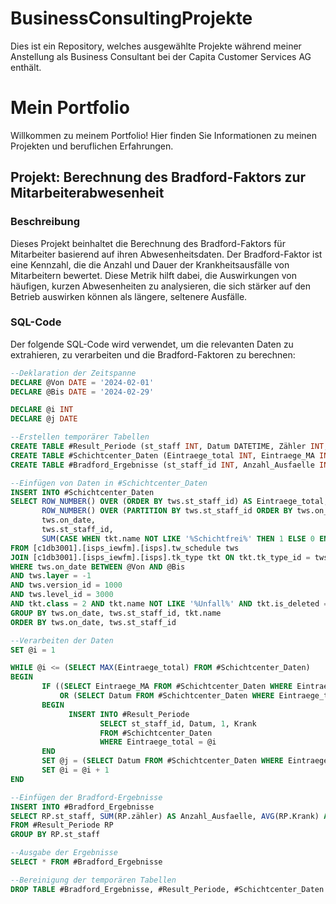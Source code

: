  # BusinessConsultingProjekte
Dies ist ein Repository, welches ausgewählte Projekte während meiner Anstellung als Business Consultant bei der Capita Customer Services AG enthält.

# Mein Portfolio

Willkommen zu meinem Portfolio! Hier finden Sie Informationen zu meinen Projekten und beruflichen Erfahrungen.

## Projekt: Berechnung des Bradford-Faktors zur Mitarbeiterabwesenheit

### Beschreibung
Dieses Projekt beinhaltet die Berechnung des Bradford-Faktors für Mitarbeiter basierend auf ihren Abwesenheitsdaten. Der Bradford-Faktor ist eine Kennzahl, die die Anzahl und Dauer der Krankheitsausfälle von Mitarbeitern bewertet. Diese Metrik hilft dabei, die Auswirkungen von häufigen, kurzen Abwesenheiten zu analysieren, die sich stärker auf den Betrieb auswirken können als längere, seltenere Ausfälle.

### SQL-Code
Der folgende SQL-Code wird verwendet, um die relevanten Daten zu extrahieren, zu verarbeiten und die Bradford-Faktoren zu berechnen:

```sql
--Deklaration der Zeitspanne
DECLARE @Von DATE = '2024-02-01'
DECLARE @Bis DATE = '2024-02-29'

DECLARE @i INT
DECLARE @j DATE

--Erstellen temporärer Tabellen
CREATE TABLE #Result_Periode (st_staff INT, Datum DATETIME, Zähler INT, Krank INT)
CREATE TABLE #Schichtcenter_Daten (Eintraege_total INT, Eintraege_MA INT, Datum DATETIME, st_staff_id INT, Krank INT)
CREATE TABLE #Bradford_Ergebnisse (st_staff_id INT, Anzahl_Ausfaelle INT, Anzahl_Fehltage INT)

--Einfügen von Daten in #Schichtcenter_Daten
INSERT INTO #Schichtcenter_Daten
SELECT ROW_NUMBER() OVER (ORDER BY tws.st_staff_id) AS Eintraege_total,
       ROW_NUMBER() OVER (PARTITION BY tws.st_staff_id ORDER BY tws.on_date, tws.st_staff_id) AS Eintraege_MA,
       tws.on_date,
       tws.st_staff_id,
       SUM(CASE WHEN tkt.name NOT LIKE '%Schichtfrei%' THEN 1 ELSE 0 END) OVER (PARTITION BY tws.st_staff_id) AS Anzahl_Krank
FROM [c1db3001].[isps_iewfm].[isps].tw_schedule tws
JOIN [c1db3001].[isps_iewfm].[isps].tk_type tkt ON tkt.tk_type_id = tws.ref_id
WHERE tws.on_date BETWEEN @Von AND @Bis 
AND tws.layer = -1 
AND tws.version_id = 1000 
AND tws.level_id = 3000
AND tkt.class = 2 AND tkt.name NOT LIKE '%Unfall%' AND tkt.is_deleted = 0
GROUP BY tws.on_date, tws.st_staff_id, tkt.name
ORDER BY tws.on_date, tws.st_staff_id

--Verarbeiten der Daten
SET @i = 1

WHILE @i <= (SELECT MAX(Eintraege_total) FROM #Schichtcenter_Daten)
BEGIN
       IF ((SELECT Eintraege_MA FROM #Schichtcenter_Daten WHERE Eintraege_total = @i) = 1 
           OR (SELECT Datum FROM #Schichtcenter_Daten WHERE Eintraege_total = @i) <> DATEADD(DAY,1,@j))
       BEGIN
             INSERT INTO #Result_Periode
                    SELECT st_staff_id, Datum, 1, Krank 
                    FROM #Schichtcenter_Daten 
                    WHERE Eintraege_total = @i
       END
       SET @j = (SELECT Datum FROM #Schichtcenter_Daten WHERE Eintraege_total = @i)
       SET @i = @i + 1
END

--Einfügen der Bradford-Ergebnisse
INSERT INTO #Bradford_Ergebnisse
SELECT RP.st_staff, SUM(RP.zähler) AS Anzahl_Ausfaelle, AVG(RP.Krank) AS Anzahl_Fehltage 
FROM #Result_Periode RP 
GROUP BY RP.st_staff

--Ausgabe der Ergebnisse
SELECT * FROM #Bradford_Ergebnisse

--Bereinigung der temporären Tabellen
DROP TABLE #Bradford_Ergebnisse, #Result_Periode, #Schichtcenter_Daten

